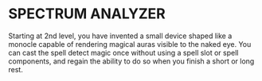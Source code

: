 # SPECTRUM ANALYZER

Starting at 2nd level, you have invented a small device shaped like a monocle capable of rendering magical auras visible to the naked eye. You can cast the spell detect magic once without using a spell slot or spell components, and regain the ability to do so when you finish a short or long rest.
